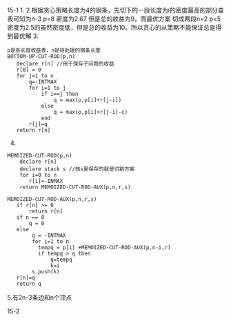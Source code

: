 15-1
1.
2.根据贪心策略长度为4的钢条，先切下的一段长度为i的密度最高的部分查表可知为n-3 p=8 密度为2.67 但是总的收益为9，而最优方案
切成两段n=2 p=5 密度为2.5的虽然密度低，但是总的收益为10。所以贪心的从策略不能保证总是得到最优解
3.
```
p是各长度收益表，n是待处理的钢条长度
BOTTOM-UP-CUT-ROD(p,n)
   declare r[n] //用于保存子问题的收益
   r[0] = 0
   for j=1 to n
       q=-INTMAX
       for i=1 to j
           if i==j then
               q = max(p,p[i]+r[j-i])
           else
               q = max(p,p[i]+r[j-i]-c)
           end
       r[j]=q
   return r[n]
```
4.
```
MEMOIZED-CUT-ROD(p,n)
    declare r[n]
    declare stack s //栈s里保存的就是切割方案
    for i=0 to n
       r[i]=-INMAX
    return MEMOIZED-CUT-ROD-AUX(p,n,r,s)

MEMOIZED-CUT-ROD-AUX(p,n,r,s)
   if r[n] >= 0
       return r[n]
   if n == 0
       q = 0
   else
        q = -INTMAX
        for i=1 to n
          tempq = p[i] +MEMOIZED-CUT-ROD-AUX(p,n-i,r)
          if tempq > q then
              q=tempq
              k=i
        s.push(k)
   r[n]=q
   return q
```
5.有2n-3条边和n个顶点


15-2
